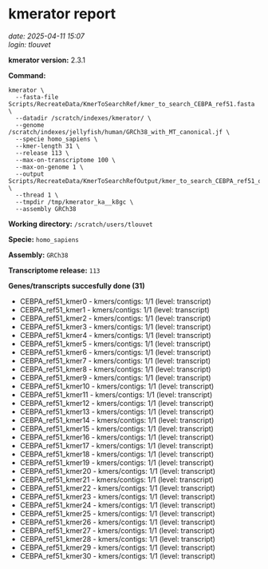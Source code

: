 # kmerator report
*date: 2025-04-11 15:07*  
*login: tlouvet*

**kmerator version:** 2.3.1

**Command:**

```
kmerator \
  --fasta-file Scripts/RecreateData/KmerToSearchRef/kmer_to_search_CEBPA_ref51.fasta \
  --datadir /scratch/indexes/kmerator/ \
  --genome /scratch/indexes/jellyfish/human/GRCh38_with_MT_canonical.jf \
  --specie homo_sapiens \
  --kmer-length 31 \
  --release 113 \
  --max-on-transcriptome 100 \
  --max-on-genome 1 \
  --output Scripts/RecreateData/KmerToSearchRefOutput/kmer_to_search_CEBPA_ref51_output \
  --thread 1 \
  --tmpdir /tmp/kmerator_ka__k8gc \
  --assembly GRCh38
```

**Working directory:** `/scratch/users/tlouvet`

**Specie:** `homo_sapiens`

**Assembly:** `GRCh38`

**Transcriptome release:** `113`

**Genes/transcripts succesfully done (31)**

- CEBPA_ref51_kmer0 - kmers/contigs: 1/1 (level: transcript)
- CEBPA_ref51_kmer1 - kmers/contigs: 1/1 (level: transcript)
- CEBPA_ref51_kmer2 - kmers/contigs: 1/1 (level: transcript)
- CEBPA_ref51_kmer3 - kmers/contigs: 1/1 (level: transcript)
- CEBPA_ref51_kmer4 - kmers/contigs: 1/1 (level: transcript)
- CEBPA_ref51_kmer5 - kmers/contigs: 1/1 (level: transcript)
- CEBPA_ref51_kmer6 - kmers/contigs: 1/1 (level: transcript)
- CEBPA_ref51_kmer7 - kmers/contigs: 1/1 (level: transcript)
- CEBPA_ref51_kmer8 - kmers/contigs: 1/1 (level: transcript)
- CEBPA_ref51_kmer9 - kmers/contigs: 1/1 (level: transcript)
- CEBPA_ref51_kmer10 - kmers/contigs: 1/1 (level: transcript)
- CEBPA_ref51_kmer11 - kmers/contigs: 1/1 (level: transcript)
- CEBPA_ref51_kmer12 - kmers/contigs: 1/1 (level: transcript)
- CEBPA_ref51_kmer13 - kmers/contigs: 1/1 (level: transcript)
- CEBPA_ref51_kmer14 - kmers/contigs: 1/1 (level: transcript)
- CEBPA_ref51_kmer15 - kmers/contigs: 1/1 (level: transcript)
- CEBPA_ref51_kmer16 - kmers/contigs: 1/1 (level: transcript)
- CEBPA_ref51_kmer17 - kmers/contigs: 1/1 (level: transcript)
- CEBPA_ref51_kmer18 - kmers/contigs: 1/1 (level: transcript)
- CEBPA_ref51_kmer19 - kmers/contigs: 1/1 (level: transcript)
- CEBPA_ref51_kmer20 - kmers/contigs: 1/1 (level: transcript)
- CEBPA_ref51_kmer21 - kmers/contigs: 1/1 (level: transcript)
- CEBPA_ref51_kmer22 - kmers/contigs: 1/1 (level: transcript)
- CEBPA_ref51_kmer23 - kmers/contigs: 1/1 (level: transcript)
- CEBPA_ref51_kmer24 - kmers/contigs: 1/1 (level: transcript)
- CEBPA_ref51_kmer25 - kmers/contigs: 1/1 (level: transcript)
- CEBPA_ref51_kmer26 - kmers/contigs: 1/1 (level: transcript)
- CEBPA_ref51_kmer27 - kmers/contigs: 1/1 (level: transcript)
- CEBPA_ref51_kmer28 - kmers/contigs: 1/1 (level: transcript)
- CEBPA_ref51_kmer29 - kmers/contigs: 1/1 (level: transcript)
- CEBPA_ref51_kmer30 - kmers/contigs: 1/1 (level: transcript)
